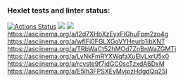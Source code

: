 ### Hexlet tests and linter status:
[![Actions Status](https://github.com/akasmall/python-project-49/workflows/hexlet-check/badge.svg)](https://github.com/akasmall/python-project-49/actions)
<a href="https://codeclimate.com/github/akasmall/python-project-49/maintainability"><img src="https://api.codeclimate.com/v1/badges/a83c753bdcdabd8080cb/maintainability" /></a>
<a href="https://codeclimate.com/github/akasmall/python-project-49/test_coverage"><img src="https://api.codeclimate.com/v1/badges/a83c753bdcdabd8080cb/test_coverage" /></a>
<br>https://asciinema.org/a/l2d7XHbXzEyxFIGhuFpm2zo4g
<br>https://asciinema.org/a/wflFj0FGLXGoVYHeurb1ibXNT
<br>https://asciinema.org/a/TRbWaCt52hMOd7ZnBnWaZGMTj
<br>https://asciinema.org/a/LyNkFmRYXWqfaXuElvLxrU5x0
<br>https://asciinema.org/a/rcyste9f7jdGC0scTzxdA6DxM
<br>https://asciinema.org/a/E5lh3FPSXEyMvjpzHdgdQq25I
